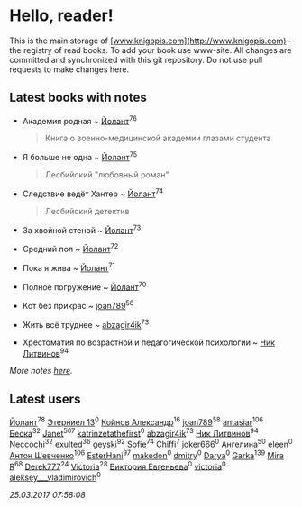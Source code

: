 # Hello, reader!
This is the main storage of [www.knigopis.com](http://www.knigopis.com) - the registry of read books.
To add your book use www-site. All changes are committed and synchronized with this git repository.
Do not use pull requests to make changes here.


## Latest books with notes
* Академия родная ~ [Йолант](users/104/104690883692185089260-google)<sup>76</sup>
    > Книга о военно-медицинской академии глазами студента

* Я больше не одна ~ [Йолант](users/104/104690883692185089260-google)<sup>75</sup>
    > Лесбийский "любовный роман"

* Следствие ведёт Хантер ~ [Йолант](users/104/104690883692185089260-google)<sup>74</sup>
    > Лесбийский детектив

* За хвойной стеной ~ [Йолант](users/104/104690883692185089260-google)<sup>73</sup>

* Средний пол ~ [Йолант](users/104/104690883692185089260-google)<sup>72</sup>

* Пока я жива ~ [Йолант](users/104/104690883692185089260-google)<sup>71</sup>

* Полное погружение ~ [Йолант](users/104/104690883692185089260-google)<sup>70</sup>

* Кот без прикрас ~ [joan789](users/240/2401650-vkontakte)<sup>58</sup>

* Жить всё труднее ~ [abzagir4ik](users/362/3621623-vkontakte)<sup>73</sup>

* Хрестоматия по возрастной и педагогической психологии ~ [Ник Литвинов](users/241/241974816-vkontakte)<sup>94</sup>


_More notes [here](latest_books_with_notes.md)._


## Latest users
[Йолант](users/104/104690883692185089260-google)<sup>78</sup> 
[Этерниел 13](users/165/16501172616331031425-mailru)<sup>0</sup> 
[Койнов Александр](users/414/414040473-vkontakte)<sup>16</sup> 
[joan789](users/240/2401650-vkontakte)<sup>58</sup> 
[antasiar](users/688/68827372-vkontakte)<sup>106</sup> 
[Беска](users/157/1577468-vkontakte)<sup>32</sup> 
[Janet](users/205/20565064-vkontakte)<sup>507</sup> 
[katrinzetathefirst](users/138/1389223397787225-facebook)<sup>0</sup> 
[abzagir4ik](users/362/3621623-vkontakte)<sup>73</sup> 
[Ник Литвинов](users/241/241974816-vkontakte)<sup>94</sup> 
[Neccochi](users/126/12601720503917094896-mailru)<sup>32</sup> 
[exulted](users/100/100599204551896265722-google)<sup>36</sup> 
[geyski](users/221/221959664-vkontakte)<sup>92</sup> 
[Sofie](users/485/48568611-vkontakte)<sup>74</sup> 
[Chiffi](users/105/105831994080785626680-google)<sup>7</sup> 
[joker666](users/246/2463393-vkontakte)<sup>0</sup> 
[Ангелина](users/837/83788782-vkontakte)<sup>50</sup> 
[eleen](users/100/100002213456036-facebook)<sup>0</sup> 
[Антон Шевченко](users/339/339786161-vkontakte)<sup>106</sup> 
[EsterHani](users/305/30558181-vkontakte)<sup>97</sup> 
[makedon](users/323/323691055-vkontakte)<sup>0</sup> 
[dmitry](users/107/107235589178771063989-google)<sup>0</sup> 
[Darya](users/901/90113106-vkontakte)<sup>0</sup> 
[Garka](users/115/115753719718250012620-google)<sup>139</sup> 
[Mira R](users/103/103293621948650602575-google)<sup>68</sup> 
[Derek777](users/153/15386028-yandex)<sup>24</sup> 
[Victoria](users/113/113794223924688167852-google)<sup>28</sup> 
[Виктория Евгеньева](users/102/10205921887061811730-mailru)<sup>0</sup> 
[victoria](users/646/64674343-vkontakte)<sup>0</sup> 
[aleksey___vladimirovich](users/769/76995116-vkontakte)<sup>0</sup> 


_25.03.2017 07:58:08_
